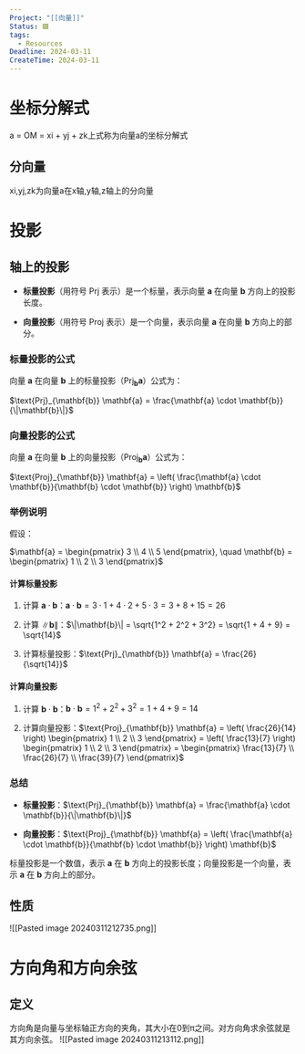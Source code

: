 ```yaml
---
Project: "[[向量]]"
Status: 🟩
tags:
  - Resources
Deadline: 2024-03-11
CreateTime: 2024-03-11
---
```

# 坐标分解式
a = OM = xi + yj + zk上式称为向量a的坐标分解式


## 分向量
xi,yj,zk为向量a在x轴,y轴,z轴上的分向量


# 投影
## 轴上的投影
- **标量投影**（用符号 $\text{Prj}$ 表示）是一个标量，表示向量 $\mathbf{a}$ 在向量 $\mathbf{b}$ 方向上的投影长度。

- **向量投影**（用符号 $\text{Proj}$ 表示）是一个向量，表示向量 $\mathbf{a}$ 在向量 $\mathbf{b}$ 方向上的部分。

### 标量投影的公式

  

向量 $\mathbf{a}$ 在向量 $\mathbf{b}$ 上的标量投影（$\text{Prj}_{\mathbf{b}} \mathbf{a}$）公式为：

$\text{Prj}_{\mathbf{b}} \mathbf{a} = \frac{\mathbf{a} \cdot \mathbf{b}}{\|\mathbf{b}\|}$

  

### 向量投影的公式

  

向量 $\mathbf{a}$ 在向量 $\mathbf{b}$ 上的向量投影（$\text{Proj}_{\mathbf{b}} \mathbf{a}$）公式为：

$\text{Proj}_{\mathbf{b}} \mathbf{a} = \left( \frac{\mathbf{a} \cdot \mathbf{b}}{\mathbf{b} \cdot \mathbf{b}} \right) \mathbf{b}$

  

### 举例说明

  

假设：

$\mathbf{a} = \begin{pmatrix} 3 \\ 4 \\ 5 \end{pmatrix}, \quad \mathbf{b} = \begin{pmatrix} 1 \\ 2 \\ 3 \end{pmatrix}$

  

#### 计算标量投影

  

1. 计算 $\mathbf{a} \cdot \mathbf{b}$：$\mathbf{a} \cdot \mathbf{b} = 3 \cdot 1 + 4 \cdot 2 + 5 \cdot 3 = 3 + 8 + 15 = 26$

2. 计算 $\|\mathbf{b}\|$：$\|\mathbf{b}\| = \sqrt{1^2 + 2^2 + 3^2} = \sqrt{1 + 4 + 9} = \sqrt{14}$

3. 计算标量投影：$\text{Prj}_{\mathbf{b}} \mathbf{a} = \frac{26}{\sqrt{14}}$

#### 计算向量投影

  

1. 计算 $\mathbf{b} \cdot \mathbf{b}$：$\mathbf{b} \cdot \mathbf{b} = 1^2 + 2^2 + 3^2 = 1 + 4 + 9 = 14$

2. 计算向量投影：$\text{Proj}_{\mathbf{b}} \mathbf{a} = \left( \frac{26}{14} \right) \begin{pmatrix} 1 \\ 2 \\ 3 \end{pmatrix} = \left( \frac{13}{7} \right) \begin{pmatrix} 1 \\ 2 \\ 3 \end{pmatrix} = \begin{pmatrix} \frac{13}{7} \\ \frac{26}{7} \\ \frac{39}{7} \end{pmatrix}$

### 总结

  

- **标量投影**：$\text{Prj}_{\mathbf{b}} \mathbf{a} = \frac{\mathbf{a} \cdot \mathbf{b}}{\|\mathbf{b}\|}$

- **向量投影**：$\text{Proj}_{\mathbf{b}} \mathbf{a} = \left( \frac{\mathbf{a} \cdot \mathbf{b}}{\mathbf{b} \cdot \mathbf{b}} \right) \mathbf{b}$

标量投影是一个数值，表示 $\mathbf{a}$ 在 $\mathbf{b}$ 方向上的投影长度；向量投影是一个向量，表示 $\mathbf{a}$ 在 $\mathbf{b}$ 方向上的部分。


## 性质
![[Pasted image 20240311212735.png]]


# 方向角和方向余弦
## 定义
方向角是向量与坐标轴正方向的夹角，其大小在0到π之间。对方向角求余弦就是其方向余弦。
![[Pasted image 20240311213112.png]]
<!--ID: 1710164633879-->


